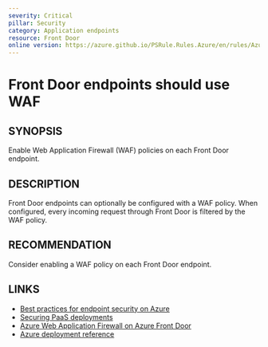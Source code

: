 ```yaml
---
severity: Critical
pillar: Security
category: Application endpoints
resource: Front Door
online version: https://azure.github.io/PSRule.Rules.Azure/en/rules/Azure.FrontDoor.UseWAF/
---
```


# Front Door endpoints should use WAF

## SYNOPSIS

Enable Web Application Firewall (WAF) policies on each Front Door endpoint.

## DESCRIPTION

Front Door endpoints can optionally be configured with a WAF policy.
When configured, every incoming request through Front Door is filtered by the WAF policy.

## RECOMMENDATION

Consider enabling a WAF policy on each Front Door endpoint.

## LINKS

- [Best practices for endpoint security on Azure](https://docs.microsoft.com/azure/architecture/framework/security/design-network-endpoints)
- [Securing PaaS deployments](https://docs.microsoft.com/azure/security/fundamentals/paas-deployments#install-a-web-application-firewall)
- [Azure Web Application Firewall on Azure Front Door](https://docs.microsoft.com/azure/web-application-firewall/afds/afds-overview)
- [Azure deployment reference](https://docs.microsoft.com/azure/templates/microsoft.network/frontdoors/frontendendpoints)
